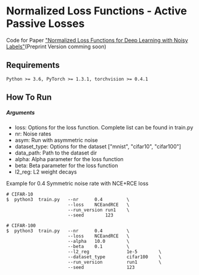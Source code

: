 # Normalized Loss Functions - Active Passive Losses
Code for Paper ["Normalized Loss Functions for Deep Learning with Noisy Labels"]()(Preprint Version comming soon)

## Requirements
```console
Python >= 3.6, PyTorch >= 1.3.1, torchvision >= 0.4.1
```

## How To Run
##### Arguments

* loss: Options for the loss function. Complete list can be found in train.py
* nr: Noise rates
* asym: Run with asymmetric noise
* dataset_type: Options for the dataset ["mnist", "cifar10", "cifar100"]
* data_path: Path to the dataset dir
* alpha: Alpha parameter for the loss function
* beta: Beta parameter for the loss function
* l2_reg: L2 weight decays

Example for 0.4 Symmetric noise rate with NCE+RCE loss
```console
# CIFAR-10
$  python3  train.py   --nr      0.4         \
                       --loss    NCEandRCE   \
                       --run_version run1    \
                       --seed        123

# CIFAR-100
$  python3  train.py   --nr      0.4         \
                       --loss    NCEandRCE   \
                       --alpha   10.0        \
                       --beta    0.1         \
                       --l2_reg              1e-5        \
                       --dataset_type        cifar100    \
                       --run_version         run1        \
                       --seed                123

```
